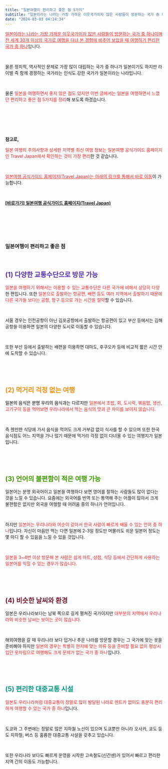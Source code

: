 ```yaml
---
title: "일본여행이 편리하고 좋은 점 5가지"
subtitle: "일본이라는 나라는 가장 가까운 이웃국가이자 많은 사람들이 방문하는 국가 중 하나이며 전 세계 30개 이상의 국가로 여행을 다녀 본 경험에 비추어 보았을 때여행하기 편리한 국가 중 하나입니다. 물론 정치적, 역사적인 문제로 가장 많이 대립하는 국가 중 하나가 일본이기도 하지만 라이벌 즉 함께 경쟁하는 국가라는 인식도 강한 국가가 일본이라는 나라입니다. 일본을 여행하면서 느꼈던 편리하고 좋은 점 5가지를 정리한 글입니다."
date: "2024-03-03 04:24:34"
---
```



<p><span style="color: #ee2323;"><u>일본이라는 나라는 가장 가까운 이웃국가이자 많은 사람들이 방문하는 국가 중 하나이며 </u></span><span style="color: #333333; "><span style="color: #ee2323;"><u>전 세계 30개 이상의 국가로 여행을 다녀 본 경험에 비추어 보았을 때</u></span><span><span style="color: #ee2323;"><u> 여행하기 편리한 국가 중 하나</u></span>입니다.</span></p>


<p><br></p>


<p>물론 정치적, 역사적인 문제로 가장 많이 대립하는 국가 중 하나가 일본이기도 하지만 라이벌 즉 함께 경쟁하는 국가라는 인식도 강한 국가가 일본이라는 나라입니다.</p>


<p><br></p>


<p>물론 <span style="color: #ee2323;">일본을 여행하면서 좋지 않은 점도 있지만 이번 글에서는 일본을 여행하면서 느꼈던 편리하고 좋은 점 5가지를 정리</span>해 보도록 하겠습니다.</p>


<p><br></p>
<p><br></p>
<p><br></p>


<p><b>참고로,</b></p>
<p><span style="color: #ee2323;">일본 여행의 주의사항과 상세한 지역별 최신 여행 정보는 일본여행 공식가이드 홈페이지인 Travel Japan에서 확인하는 것이 가장 편리</span>한 것 같습니다.</p>

<p><br></p>

<p><span style="color: #ee2323;"><u>일본여행 공식가이드 홈페이지(Travel Japan)는 아래의 링크를 통해서 바로 이동</u></span>이 가능합니다.</p>

<p><br></p>

<p><b><a href="https://www.japan.travel/ko/kr/">[바로가기] 일본여행 공식가이드 홈페이지(Travel Japan) </a></b></p>


<p><br></p>
<p><br></p>
<p><br></p>


<h3><b>일본여행이 편리하고 좋은 점</b></h3>

<p><br></p>

<h2><span style="color: #5733b1;"><b>(1) 다양한 교통수단으로 방문 가능</b></span></h2>
<p><span style="color: #ee2323;">일본을 여행하기 위해서는 이용할 수 있는 교통수단은 다른 국가에 비해서 상당히 다양</span>한 편입니다. 또한 <span style="color: #ee2323;">일본으로 출발하는 항공편, 배편 등도 여러 지역에서 출발하기 때문에 다른 국가들 보다는 공항, 항구 등으로 가는 시간을 절약</span>할 수 있습니다.</p>

<p><br></p>

<p>서울 경우는 인천공항이 아닌 김포공항에서 출발하는 항공편이 있고 부산 등에서는 김해공항을 이용하면 일본의 다양한 도시로 이동할 수 있습니다.</p>

<p><br></p>

<p>또한 부산 등에서 출발하는 배편을 이용하면 대마도, 후쿠오카 등에 비교적 짧은 시간 안에 도착할 수 있습니다.</p>

<p><br></p>
<p><br></p>


<h2><b><span style="color: #f89009;">(2) 먹거리 걱정 없는 여행</span></b></h2>
<p><span style="color: #ee2323;"><span style="color: #000000;">일본의 음식은 분명 우리의 음식과는 다르지만</span> 일본에서 초밥, 회, 도시락, 볶음밥, 생선, 고기구이 등을 먹어보면 우리나라에서 먹는 음식의 맛과 큰 차이를 보이지 않습니다.</span></p>


<p><br></p>


<p>즉 웬만한 식당에 가서 음식을 먹어도 크게 거부감 없이 식사를 할 수 있으며 또한 한국 음식점도 어느 지역을 가나 많기 때문에 먹거리 걱정 없이 다녀올 수 있는 여행지가 일본입니다.</p>


<p><br></p>
<p><br></p>


<h2><b><span style="color: #409d00;">(3) 언어의 불편함이 적은 여행 가능</span></b></h2>
<p>일본어는 분명 외국어이고 일본을 여행하다 보면 영어를 잘하는 사람들도 많이 없다는 것을 느낄 수 있습니다. 요즘에는 외국어를 번역 또는 통역해 주는 어플이 많아서 크게 불편함은 없지만 외국을 여행할 때 어려움 중의 하나가 언어입니다.</p>


<p><br></p>


<p>하지만 <span style="color: #ee2323;">일본어는 우리나라와 어순이 같아서 한국 사람이 빠르게 배울 수 있는 언어 중 하나</span>입니다. 자신이 마음만 먹는 다면 일본에 2-3일 정도만 머물러도 쉬운 일본어 정도는 몇 마디 할 수 있음을 느낄 수 있을 것입니다.</p>


<p><br></p>


<p><span style="color: #ee2323;">일본을 3~4번 이상 방문해 본 사람은 쉽게 마트, 상점, 식당 등에서 간단하게 사용하는 일본어를 익힐 수 있는 경우가 많습니다.</span></p>

<p><br></p>
<p><br></p>


<h2><b><span style="color: #781b33;">(4) 비슷한 날씨와 환경</span></b></h2>
<p>일본은 우리나라보다는 남북 쪽으로 길게 펼쳐진 국가이지만 <span style="color: #ee2323;">대부분의 지역에서 우리나라와 비슷한 날씨는 보이는 곳이 많습니다.</span></p>

<p><br></p>


<p>해외여행을 갈 때 우리나라 보다 덥거나 추운 나라를 방문할 경우는 그 국가에 맞는 옷을 준비해야 하지만 <span style="color: #ee2323;">일본의 경우는 특별히 현지에 맞는 의류 등을 준비할 필요 없이 평상시 입던 옷차림으로 여행해도 크게 문제가 없는 국가 중 하나</span>입니다.</p>


<p><br></p>
<p><br></p>


<h2><b><span style="color: #009a87;">(5) 편리한 대중교통 시설</span></b></h2>
<p><span style="color: #ee2323;">일본도 우리나라처럼 대중교통이 정말로 많이 발달된 나라로 렌트카 없이도 충분히 편리하게 여행할 수 있는 국가 중 하나</span>입니다.</p>

<p><br></p>

<p>도쿄와 그 주변에는 정말로 많은 지하철 노선이 있으며 도쿄뿐만 아니라 오사카, 쿄도 등도 지하철, 버스 등 훌륭한 대중교통 시설을 갖추고 있습니다.</p>

<p><br></p>

<p>또한 우리나라 보다도 빠르게 운영을 시작한 고속철도(신간센)가 있어서 빠르고 편리한 지역 간의 이동도 가능합니다.</p>


<p><br></p>
<p><br></p>